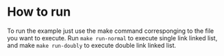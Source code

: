 # How to run
To run the example just use the make command corresponging to the file you want to execute. Run `make run-normal` to execute single link linked list, and make `make run-doubly` to execute double link linked list.
